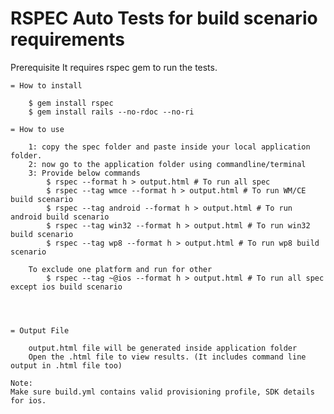 RSPEC Auto Tests for build scenario requirements
===========

Prerequisite
	It requires rspec gem to run the tests.

	= How to install

		$ gem install rspec
		$ gem install rails --no-rdoc --no-ri
  
	= How to use

		1: copy the spec folder and paste inside your local application folder.
		2: now go to the application folder using commandline/terminal
		3: Provide below commands
		    $ rspec --format h > output.html # To run all spec
			$ rspec --tag wmce --format h > output.html # To run WM/CE build scenario
			$ rspec --tag android --format h > output.html # To run android build scenario
			$ rspec --tag win32 --format h > output.html # To run win32 build scenario
			$ rspec --tag wp8 --format h > output.html # To run wp8 build scenario
			
		To exclude one platform and run for other
			$ rspec --tag ~@ios --format h > output.html # To run all spec except ios build scenario
		
			

  
	= Output File

		output.html file will be generated inside application folder
		Open the .html file to view results. (It includes command line output in .html file too)

	Note:
	Make sure build.yml contains valid provisioning profile, SDK details for ios.
